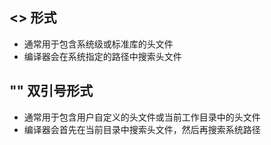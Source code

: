 ## &lt;&gt; 形式
* 通常用于包含系统级或标准库的头文件
* 编译器会在系统指定的路径中搜索头文件

## "" 双引号形式

* 通常用于包含用户自定义的头文件或当前工作目录中的头文件
* 编译器会首先在当前目录中搜索头文件，然后再搜索系统路径